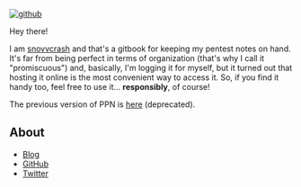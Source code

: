 [![github](https://img.shields.io/github/stars/snovvcrash/PPN?label=Star%20on%20GitHub&style=social)](https://github.com/snovvcrash/PPN)

Hey there!

I am [snovvcrash](https://snovvcrash.rocks/about) and that's a gitbook for keeping my pentest notes on hand. It's far from being perfect in terms of organization (that's why I call it "promiscuous") and, basically, I'm logging it for myself, but it turned out that hosting it online is the most convenient way to access it. So, if you find it handy too, feel free to use it... **responsibly**, of course!

The previous version of PPN is [here](https://snovvcrash.rocks/PPN/) (deprecated).

## About

* [Blog](https://snovvcrash.rocks/)
* [GitHub](https://github.com/snovvcrash)
* [Twitter](https://twitter.com/snovvcrash)
